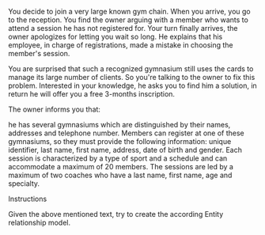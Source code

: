 You decide to join a very large known gym chain. When you arrive, you go to the reception. You find the owner arguing with a member who wants to attend a session he has not registered for. Your turn finally arrives, the owner apologizes for letting you wait so long. He explains that his employee, in charge of registrations, made a mistake in choosing the member's session.

You are surprised that such a recognized gymnasium still uses the cards to manage its large number of clients. So you're talking to the owner to  fix this problem. Interested in your knowledge, he asks you to find him a solution, in return he will offer you a free 3-months inscription.  

The owner informs you that:

 he has several gymnasiums which are distinguished by their names, addresses and telephone number. 
Members can register at one of these gymnasiums, so they must provide the following information: unique identifier, last name, first name, address, date of birth and gender. 
Each session is characterized by a type of sport and a schedule and can accommodate a maximum of 20 members. 
The sessions are led by a maximum of two coaches who have a last name, first name, age and specialty.

Instructions

Given the above mentioned text, try to create the according Entity relationship model.
